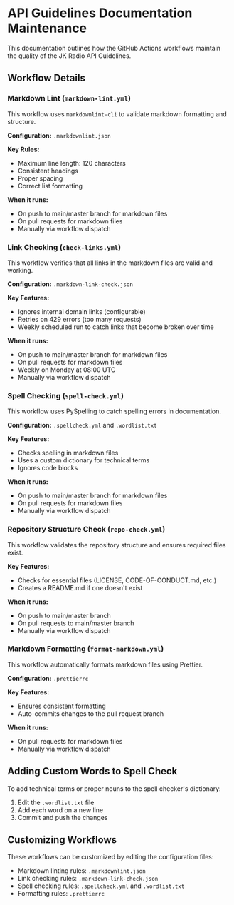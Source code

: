 # API Guidelines Documentation Maintenance

This documentation outlines how the GitHub Actions workflows maintain the quality of the JK Radio API Guidelines.

## Workflow Details

### Markdown Lint (`markdown-lint.yml`)

This workflow uses `markdownlint-cli` to validate markdown formatting and structure.

**Configuration:** `.markdownlint.json`

**Key Rules:**
- Maximum line length: 120 characters
- Consistent headings
- Proper spacing
- Correct list formatting

**When it runs:**
- On push to main/master branch for markdown files
- On pull requests for markdown files
- Manually via workflow dispatch

### Link Checking (`check-links.yml`)

This workflow verifies that all links in the markdown files are valid and working.

**Configuration:** `.markdown-link-check.json`

**Key Features:**
- Ignores internal domain links (configurable)
- Retries on 429 errors (too many requests)
- Weekly scheduled run to catch links that become broken over time

**When it runs:**
- On push to main/master branch for markdown files
- On pull requests for markdown files
- Weekly on Monday at 08:00 UTC
- Manually via workflow dispatch

### Spell Checking (`spell-check.yml`)

This workflow uses PySpelling to catch spelling errors in documentation.

**Configuration:** `.spellcheck.yml` and `.wordlist.txt`

**Key Features:**
- Checks spelling in markdown files
- Uses a custom dictionary for technical terms
- Ignores code blocks

**When it runs:**
- On push to main/master branch for markdown files
- On pull requests for markdown files
- Manually via workflow dispatch

### Repository Structure Check (`repo-check.yml`)

This workflow validates the repository structure and ensures required files exist.

**Key Features:**
- Checks for essential files (LICENSE, CODE-OF-CONDUCT.md, etc.)
- Creates a README.md if one doesn't exist

**When it runs:**
- On push to main/master branch
- On pull requests to main/master branch
- Manually via workflow dispatch

### Markdown Formatting (`format-markdown.yml`)

This workflow automatically formats markdown files using Prettier.

**Configuration:** `.prettierrc`

**Key Features:**
- Ensures consistent formatting
- Auto-commits changes to the pull request branch

**When it runs:**
- On pull requests for markdown files
- Manually via workflow dispatch

## Adding Custom Words to Spell Check

To add technical terms or proper nouns to the spell checker's dictionary:

1. Edit the `.wordlist.txt` file
2. Add each word on a new line
3. Commit and push the changes

## Customizing Workflows

These workflows can be customized by editing the configuration files:

- Markdown linting rules: `.markdownlint.json`
- Link checking rules: `.markdown-link-check.json`
- Spell checking rules: `.spellcheck.yml` and `.wordlist.txt`
- Formatting rules: `.prettierrc`
